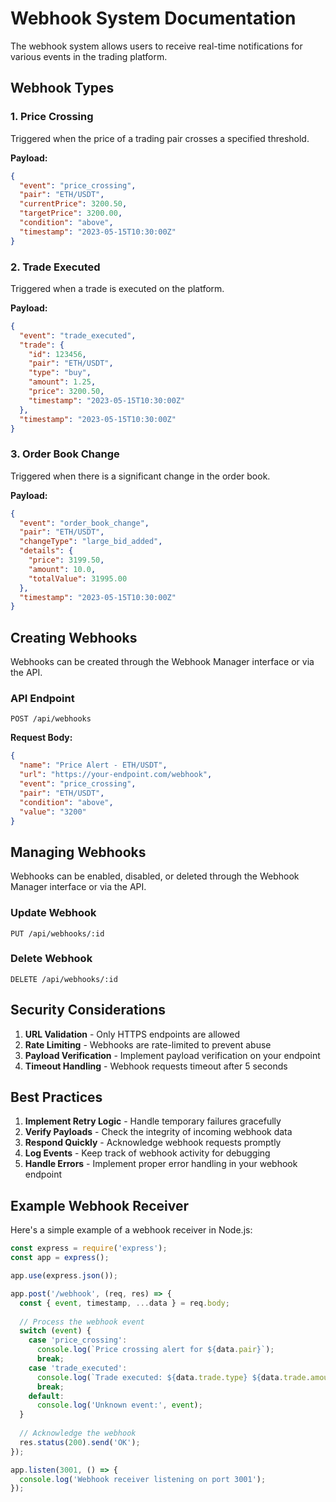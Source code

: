 # Webhook System Documentation

The webhook system allows users to receive real-time notifications for various events in the trading platform.

## Webhook Types

### 1. Price Crossing
Triggered when the price of a trading pair crosses a specified threshold.

**Payload:**
```json
{
  "event": "price_crossing",
  "pair": "ETH/USDT",
  "currentPrice": 3200.50,
  "targetPrice": 3200.00,
  "condition": "above",
  "timestamp": "2023-05-15T10:30:00Z"
}
```

### 2. Trade Executed
Triggered when a trade is executed on the platform.

**Payload:**
```json
{
  "event": "trade_executed",
  "trade": {
    "id": 123456,
    "pair": "ETH/USDT",
    "type": "buy",
    "amount": 1.25,
    "price": 3200.50,
    "timestamp": "2023-05-15T10:30:00Z"
  },
  "timestamp": "2023-05-15T10:30:00Z"
}
```

### 3. Order Book Change
Triggered when there is a significant change in the order book.

**Payload:**
```json
{
  "event": "order_book_change",
  "pair": "ETH/USDT",
  "changeType": "large_bid_added",
  "details": {
    "price": 3199.50,
    "amount": 10.0,
    "totalValue": 31995.00
  },
  "timestamp": "2023-05-15T10:30:00Z"
}
```

## Creating Webhooks

Webhooks can be created through the Webhook Manager interface or via the API.

### API Endpoint
```
POST /api/webhooks
```

**Request Body:**
```json
{
  "name": "Price Alert - ETH/USDT",
  "url": "https://your-endpoint.com/webhook",
  "event": "price_crossing",
  "pair": "ETH/USDT",
  "condition": "above",
  "value": "3200"
}
```

## Managing Webhooks

Webhooks can be enabled, disabled, or deleted through the Webhook Manager interface or via the API.

### Update Webhook
```
PUT /api/webhooks/:id
```

### Delete Webhook
```
DELETE /api/webhooks/:id
```

## Security Considerations

1. **URL Validation** - Only HTTPS endpoints are allowed
2. **Rate Limiting** - Webhooks are rate-limited to prevent abuse
3. **Payload Verification** - Implement payload verification on your endpoint
4. **Timeout Handling** - Webhook requests timeout after 5 seconds

## Best Practices

1. **Implement Retry Logic** - Handle temporary failures gracefully
2. **Verify Payloads** - Check the integrity of incoming webhook data
3. **Respond Quickly** - Acknowledge webhook requests promptly
4. **Log Events** - Keep track of webhook activity for debugging
5. **Handle Errors** - Implement proper error handling in your webhook endpoint

## Example Webhook Receiver

Here's a simple example of a webhook receiver in Node.js:

```javascript
const express = require('express');
const app = express();

app.use(express.json());

app.post('/webhook', (req, res) => {
  const { event, timestamp, ...data } = req.body;
  
  // Process the webhook event
  switch (event) {
    case 'price_crossing':
      console.log(`Price crossing alert for ${data.pair}`);
      break;
    case 'trade_executed':
      console.log(`Trade executed: ${data.trade.type} ${data.trade.amount} ${data.trade.pair}`);
      break;
    default:
      console.log('Unknown event:', event);
  }
  
  // Acknowledge the webhook
  res.status(200).send('OK');
});

app.listen(3001, () => {
  console.log('Webhook receiver listening on port 3001');
});
```
